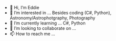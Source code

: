 - 👋 Hi, I’m Eddie
- 👀 I’m interested in ... Besides coding (C#, Python), Astronomy/Astrophotgraphy, Photography
- 🌱 I’m currently learning ... C#, Python
- 💞️ I’m looking to collaborate on ...
- 📫 How to reach me ...

<!---
EddieS1508/EddieS1508 is a ✨ special ✨ repository because its `README.md` (this file) appears on your GitHub profile.
You can click the Preview link to take a look at your changes.
--->
